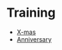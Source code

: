 # Training
* [X-mas](https://reshmab-hehe.github.io/X-mas/x-mas/src/index.html)
* [Anniversary](https://reshmab-hehe.github.io/X-mas/Anniversary/src/index.html)
